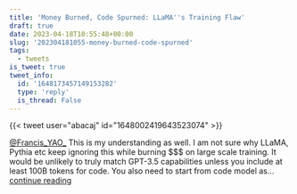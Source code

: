 ```yaml
---
title: 'Money Burned, Code Spurned: LLaMA''s Training Flaw'
draft: true
date: 2023-04-18T10:55:48+00:00
slug: '202304181055-money-burned-code-spurned'
tags:
  - tweets
is_tweet: true
tweet_info:
  id: '1648173457149153282'
  type: 'reply'
  is_thread: False
---
```




{{< tweet user="abacaj" id="1648002419643523074" >}}

[@Francis_YAO_](https://x.com/Francis_YAO_) This is my understanding as well. I am not sure why LLaMA, Pythia etc keep ignoring this while burning $$$ on large scale training. It would be unlikely to truly match GPT-3.5 capabilities unless you include at least 100B tokens for code. You also need to start from code model as… [continue reading](https://x.com/sytelus/status/1648173457149153282)
